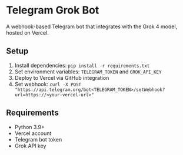 # Telegram Grok Bot

A webhook-based Telegram bot that integrates with the Grok 4 model, hosted on Vercel.

## Setup
1. Install dependencies: `pip install -r requirements.txt`
2. Set environment variables: `TELEGRAM_TOKEN` and `GROK_API_KEY`
3. Deploy to Vercel via GitHub integration
4. Set webhook: `curl -X POST "https://api.telegram.org/bot<TELEGRAM_TOKEN>/setWebhook?url=https://<your-vercel-url>"`

## Requirements
- Python 3.9+
- Vercel account
- Telegram bot token
- Grok API key